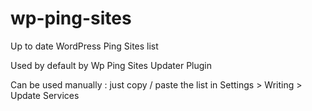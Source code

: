 # wp-ping-sites
Up to date WordPress Ping Sites list 

Used by default by Wp Ping Sites Updater Plugin 

Can be used manually : just copy / paste the list in Settings > Writing > Update Services
